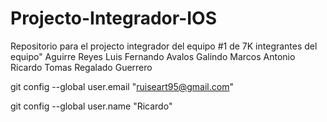 # Projecto-Integrador-IOS
Repositorio para el projecto integrador del equipo #1 de 7K
integrantes del equipo"
Aguirre Reyes Luis Fernando
Avalos Galindo Marcos Antonio
Ricardo Tomas Regalado Guerrero



 git config --global user.email "ruiseart95@gmail.com"

git config --global user.name "Ricardo"
